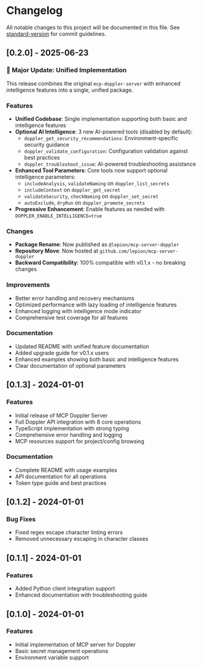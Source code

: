 # Changelog

All notable changes to this project will be documented in this file. See [standard-version](https://github.com/conventional-changelog/standard-version) for commit guidelines.

## [0.2.0] - 2025-06-23

### 🎉 Major Update: Unified Implementation

This release combines the original `mcp-doppler-server` with enhanced intelligence features into a single, unified package.

### Features
- **Unified Codebase**: Single implementation supporting both basic and intelligence features
- **Optional AI Intelligence**: 3 new AI-powered tools (disabled by default):
  - `doppler_get_security_recommendations`: Environment-specific security guidance
  - `doppler_validate_configuration`: Configuration validation against best practices
  - `doppler_troubleshoot_issue`: AI-powered troubleshooting assistance
- **Enhanced Tool Parameters**: Core tools now support optional intelligence parameters:
  - `includeAnalysis`, `validateNaming` on `doppler_list_secrets`
  - `includeContext` on `doppler_get_secret`
  - `validateSecurity`, `checkNaming` on `doppler_set_secret`
  - `autoExclude`, `dryRun` on `doppler_promote_secrets`
- **Progressive Enhancement**: Enable features as needed with `DOPPLER_ENABLE_INTELLIGENCE=true`

### Changes
- **Package Rename**: Now published as `@lepion/mcp-server-doppler`
- **Repository Move**: Now hosted at `github.com/lepion/mcp-server-doppler`
- **Backward Compatibility**: 100% compatible with v0.1.x - no breaking changes

### Improvements
- Better error handling and recovery mechanisms
- Optimized performance with lazy loading of intelligence features
- Enhanced logging with intelligence mode indicator
- Comprehensive test coverage for all features

### Documentation
- Updated README with unified feature documentation
- Added upgrade guide for v0.1.x users
- Enhanced examples showing both basic and intelligence features
- Clear documentation of optional parameters

## [0.1.3] - 2024-01-01

### Features
- Initial release of MCP Doppler Server
- Full Doppler API integration with 8 core operations
- TypeScript implementation with strong typing
- Comprehensive error handling and logging
- MCP resources support for project/config browsing

### Documentation
- Complete README with usage examples
- API documentation for all operations
- Token type guide and best practices

## [0.1.2] - 2024-01-01

### Bug Fixes
- Fixed regex escape character linting errors
- Removed unnecessary escaping in character classes

## [0.1.1] - 2024-01-01

### Features
- Added Python client integration support
- Enhanced documentation with troubleshooting guide

## [0.1.0] - 2024-01-01

### Features
- Initial implementation of MCP server for Doppler
- Basic secret management operations
- Environment variable support